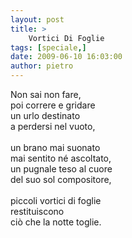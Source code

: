 ```yaml
---
layout: post
title: >
    Vortici Di Foglie
tags: [speciale,]
date: 2009-06-10 16:03:00
author: pietro
---
```

Non sai non fare,<br/>poi correre e gridare<br/>un urlo destinato<br/>a perdersi nel vuoto,<br/><br/>un brano mai suonato<br/>mai sentito né ascoltato,<br/>un pugnale teso al cuore<br/>del suo sol compositore,<br/><br/>piccoli vortici di foglie<br/>restituiscono<br/>ciò che la notte toglie.
